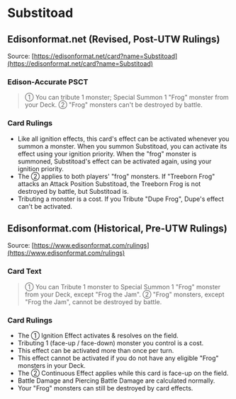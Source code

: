 # Substitoad

## Edisonformat.net (Revised, Post-UTW Rulings)

Source: [https://edisonformat.net/card?name=Substitoad](https://edisonformat.net/card?name=Substitoad)

### Edison-Accurate PSCT

> ① You can tribute 1 monster; Special Summon 1 "Frog" monster from your Deck.
> ② "Frog" monsters can't be destroyed by battle.

### Card Rulings

*   Like all ignition effects, this card's effect can be activated whenever you summon a monster. When you summon Substitoad, you can activate its effect using your ignition priority. When the "frog" monster is summoned, Substitoad's effect can be activated again, using your ignition priority.
*   The ② applies to both players' "frog" monsters. If "Treeborn Frog" attacks an Attack Position Substitoad, the Treeborn Frog is not destroyed by battle, but Substitoad is.
*   Tributing a monster is a cost. If you Tribute "Dupe Frog", Dupe's effect can't be activated.


## Edisonformat.com (Historical, Pre-UTW Rulings)

Source: [https://www.edisonformat.com/rulings](https://www.edisonformat.com/rulings)

### Card Text

> ① You can Tribute 1 monster to Special Summon 1 "Frog" monster from your Deck, except "Frog the Jam". ② "Frog" monsters, except "Frog the Jam", cannot be destroyed by battle.

### Card Rulings

*   The ① Ignition Effect activates & resolves on the field.
*   Tributing 1 (face-up / face-down) monster you control is a cost.
*   This effect can be activated more than once per turn.
*   This effect cannot be activated if you do not have any eligible "Frog" monsters in your Deck.
*   The ② Continuous Effect applies while this card is face-up on the field.
*   Battle Damage and Piercing Battle Damage are calculated normally.
*   Your "Frog" monsters can still be destroyed by card effects.


